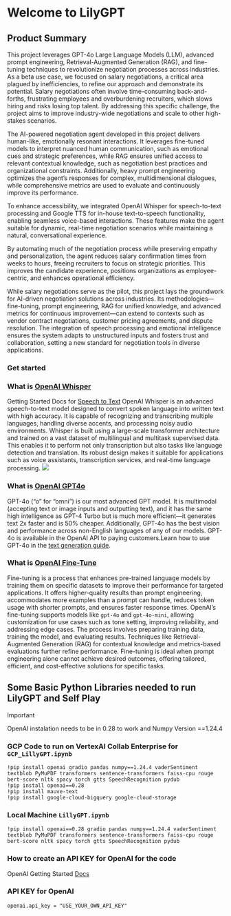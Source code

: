 # Welcome to LilyGPT
## Product Summary
This project leverages GPT-4o Large Language Models (LLM), advanced prompt engineering, Retrieval-Augmented Generation (RAG), and fine-tuning techniques to revolutionize negotiation processes across industries. As a beta use case, we focused on salary negotiations, a critical area plagued by inefficiencies, to refine our approach and demonstrate its potential. Salary negotiations often involve time-consuming back-and-forths, frustrating employees and overburdening recruiters, which slows hiring and risks losing top talent. By addressing this specific challenge, the project aims to improve industry-wide negotiations and scale to other high-stakes scenarios.

The AI-powered negotiation agent developed in this project delivers human-like, emotionally resonant interactions. It leverages fine-tuned models to interpret nuanced human communication, such as emotional cues and strategic preferences, while RAG ensures unified access to relevant contextual knowledge, such as negotiation best practices and organizational constraints. Additionally, heavy prompt engineering optimizes the agent’s responses for complex, multidimensional dialogues, while comprehensive metrics are used to evaluate and continuously improve its performance.

To enhance accessibility, we integrated OpenAI Whisper for speech-to-text processing and Google TTS for in-house text-to-speech functionality, enabling seamless voice-based interactions. These features make the agent suitable for dynamic, real-time negotiation scenarios while maintaining a natural, conversational experience.

By automating much of the negotiation process while preserving empathy and personalization, the agent reduces salary confirmation times from weeks to hours, freeing recruiters to focus on strategic priorities. This improves the candidate experience, positions organizations as employee-centric, and enhances operational efficiency.

While salary negotiations serve as the pilot, this project lays the groundwork for AI-driven negotiation solutions across industries. Its methodologies—fine-tuning, prompt engineering, RAG for unified knowledge, and advanced metrics for continuous improvement—can extend to contexts such as vendor contract negotiations, customer pricing agreements, and dispute resolution. The integration of speech processing and emotional intelligence ensures the system adapts to unstructured inputs and fosters trust and collaboration, setting a new standard for negotiation tools in diverse applications.
### Get started
### What is [OpenAI Whisper](https://openai.com/index/whisper/)
Getting Started Docs for [Speech to Text](https://platform.openai.com/docs/guides/speech-to-text)
OpenAI Whisper is an advanced speech-to-text model designed to convert spoken language into written text with high accuracy. It is capable of recognizing and transcribing multiple languages, handling diverse accents, and processing noisy audio environments. Whisper is built using a large-scale transformer architecture and trained on a vast dataset of multilingual and multitask supervised data. This enables it to perform not only transcription but also tasks like language detection and translation. Its robust design makes it suitable for applications such as voice assistants, transcription services, and real-time language processing.
![](https://images.ctfassets.net/kftzwdyauwt9/d9c13138-366f-49d3-a1a563abddc1/8acfb590df46923b021026207ff1a438/asr-summary-of-model-architecture-desktop.svg?w=1920&q=90)

### What is [OpenAI GPT4o](https://platform.openai.com/docs/models#gpt-4o)
GPT-4o (“o” for “omni”) is our most advanced GPT model. It is multimodal (accepting text or image inputs and outputting text), and it has the same high intelligence as GPT-4 Turbo but is much more efficient—it generates text 2x faster and is 50% cheaper. Additionally, GPT-4o has the best vision and performance across non-English languages of any of our models. GPT-4o is available in the OpenAI API to paying customers.Learn how to use GPT-4o in the [text generation guide](https://platform.openai.com/docs/guides/text-generation).

### What is [OpenAI Fine-Tune](https://platform.openai.com/docs/guides/fine-tuning)
Fine-tuning is a process that enhances pre-trained language models by training them on specific datasets to improve their performance for targeted applications. It offers higher-quality results than prompt engineering, accommodates more examples than a prompt can handle, reduces token usage with shorter prompts, and ensures faster response times. OpenAI’s fine-tuning supports models like `gpt-4o` and `gpt-4o-mini`, allowing customization for use cases such as tone setting, improving reliability, and addressing edge cases. The process involves preparing training data, training the model, and evaluating results. Techniques like Retrieval-Augmented Generation (RAG) for contextual knowledge and metrics-based evaluations further refine performance. Fine-tuning is ideal when prompt engineering alone cannot achieve desired outcomes, offering tailored, efficient, and cost-effective solutions for specific tasks.

## Some Basic Python Libraries needed to run LilyGPT and Self Play

> [!IMPORTANT]
> OpenAI instalation needs to be in 0.28 to work and Numpy Version ==1.24.4

### GCP Code to run on VertexAI Collab Enterprise for `GCP_LillyGPT.ipynb`
```
!pip install openai gradio pandas numpy==1.24.4 vaderSentiment textblob PyMuPDF transformers sentence-transformers faiss-cpu rouge bert-score nltk spacy torch gtts SpeechRecognition pydub
!pip install openai==0.28
!pip install mauve-text
!pip install google-cloud-bigquery google-cloud-storage
```
### Local Machine `LillyGPT.ipynb`
```
!pip install openai==0.28 gradio pandas numpy==1.24.4 vaderSentiment textblob PyMuPDF transformers sentence-transformers faiss-cpu rouge bert-score nltk spacy torch gtts SpeechRecognition pydub

```
### How to create an API KEY for OpenAI for the code
OpenAI Getting Started [Docs](https://platform.openai.com/docs/quickstart)

### API KEY for OpenAI
```
openai.api_key = "USE_YOUR_OWN_API_KEY"
```



